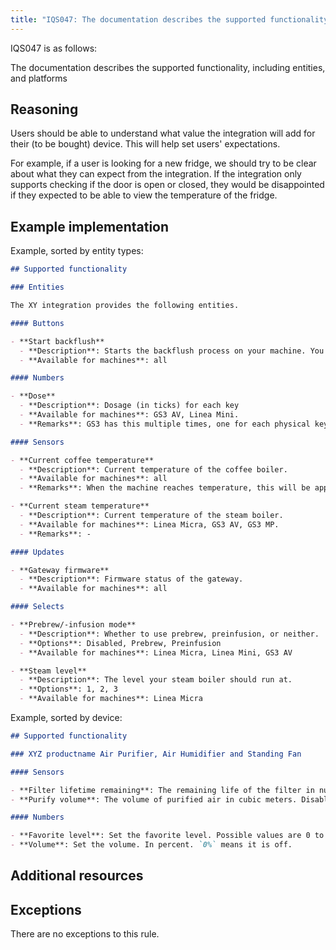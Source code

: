 ```yaml
---
title: "IQS047: The documentation describes the supported functionality, including entities, and platforms"
---
```


IQS047 is as follows:

The documentation describes the supported functionality, including entities, and platforms

## Reasoning

Users should be able to understand what value the integration will add for their (to be bought) device.
This will help set users' expectations.

For example, if a user is looking for a new fridge, we should try to be clear about what they can expect from the integration.
If the integration only supports checking if the door is open or closed, they would be disappointed if they expected to be able to view the temperature of the fridge.

## Example implementation

Example, sorted by entity types:

```markdown
## Supported functionality

### Entities

The XY integration provides the following entities.

#### Buttons

- **Start backflush**
  - **Description**: Starts the backflush process on your machine. You got 15 seconds to turn the paddle after activation.
  - **Available for machines**: all

#### Numbers

- **Dose**
  - **Description**: Dosage (in ticks) for each key
  - **Available for machines**: GS3 AV, Linea Mini.
  - **Remarks**: GS3 has this multiple times, one for each physical key (1-4), and the entities are disabled by default.

#### Sensors

- **Current coffee temperature**
  - **Description**: Current temperature of the coffee boiler.
  - **Available for machines**: all
  - **Remarks**: When the machine reaches temperature, this will be approximately 3 degrees higher than the `Coffee target temperature`, due to different measurement points.

- **Current steam temperature**
  - **Description**: Current temperature of the steam boiler.
  - **Available for machines**: Linea Micra, GS3 AV, GS3 MP.
  - **Remarks**: -

#### Updates

- **Gateway firmware**
  - **Description**: Firmware status of the gateway.
  - **Available for machines**: all

#### Selects

- **Prebrew/-infusion mode**
  - **Description**: Whether to use prebrew, preinfusion, or neither.
  - **Options**: Disabled, Prebrew, Preinfusion
  - **Available for machines**: Linea Micra, Linea Mini, GS3 AV

- **Steam level**
  - **Description**: The level your steam boiler should run at.
  - **Options**: 1, 2, 3
  - **Available for machines**: Linea Micra
```

Example, sorted by device:

```markdown
## Supported functionality

### XYZ productname Air Purifier, Air Humidifier and Standing Fan

#### Sensors

- **Filter lifetime remaining**: The remaining life of the filter in number of years. Enabled by default.
- **Purify volume**: The volume of purified air in cubic meters. Disabled by default.

#### Numbers

- **Favorite level**: Set the favorite level. Possible values are 0 to 10. `0` means it is turned off.)
- **Volume**: Set the volume. In percent. `0%` means it is off.
```

## Additional resources


## Exceptions

There are no exceptions to this rule.